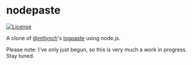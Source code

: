 # nodepaste

[![License](http://img.shields.io/:license-mit-blue.svg?style=flat-square)](LICENSE)

A clone of [@mtlynch](https://github.com/mtlynch)'s [logpaste](https://github.com/mtlynch/logpaste) using node.js.

Please note: I've only just begun, so this is very much a work in progress. Stay tuned.
